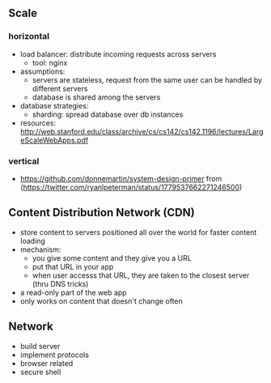 ## Scale
### horizontal
* load balancer: distribute incoming requests across servers
    * tool: nginx
* assumptions: 
    * servers are stateless, request from the same user can be handled by different servers
    * database is shared among the servers
* database strategies:
    * sharding: spread database over db instances
* resources: http://web.stanford.edu/class/archive/cs/cs142/cs142.1196/lectures/LargeScaleWebApps.pdf
### vertical
* https://github.com/donnemartin/system-design-primer from (https://twitter.com/ryanlpeterman/status/1779537662271246500)
## Content Distribution Network (CDN)
* store content to servers positioned all over the world for faster content loading
* mechanism:
    * you give some content and they give you a URL
    * put that URL in your app
    * when user accesss that URL, they are taken to the closest server (thru DNS tricks)
* a read-only part of the web app
* only works on content that doesn't change often
## Network
* build server
* implement protocols
* browser related
* secure shell